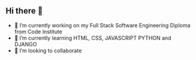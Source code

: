 ## Hi there 👋



- 🔭 I’m currently working on my Full Stack Software Engineering Diploma from Code Institute
- 🌱 I’m currently learning HTML, CSS, JAVASCRIPT PYTHON and DJANGO
- 👯 I’m looking to collaborate 
<!-- 
- 💬 Ask me about ...
- 📫 How to reach me: ...
- 😄 Pronouns: ...
- ⚡ Fun fact: ...
-->
